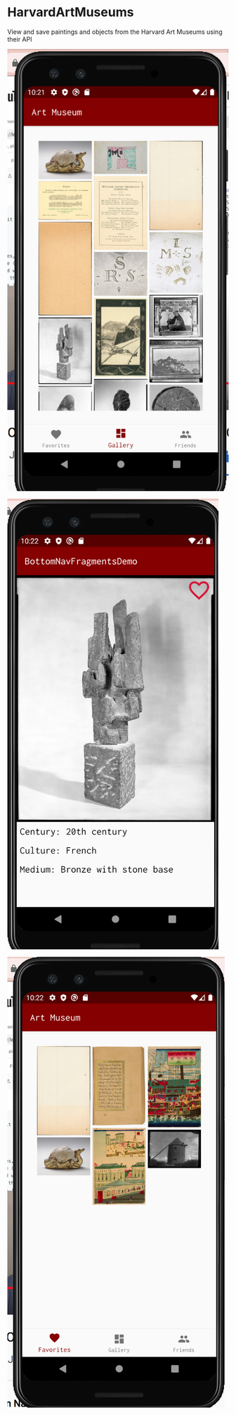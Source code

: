# HarvardArtMuseums
View and save paintings and objects from the Harvard Art Museums using their API

![Grid](grid1.png)

![Grid](image1.png)

![Grid](grid2.png)
